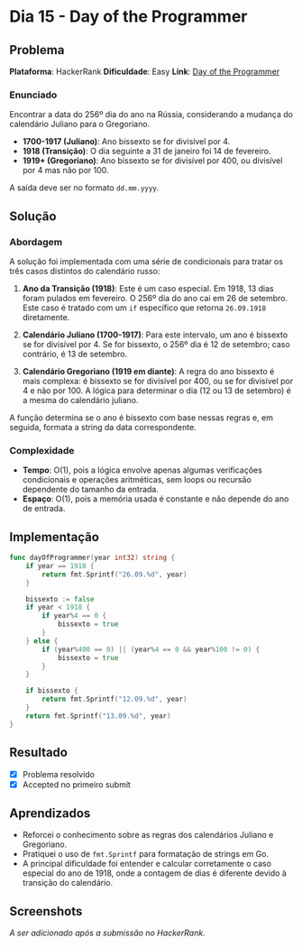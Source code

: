 # Dia 15 - Day of the Programmer

## Problema

**Plataforma**: HackerRank
**Dificuldade**: Easy
**Link**: [Day of the Programmer](https://www.hackerrank.com/challenges/day-of-the-programmer/problem)

### Enunciado

Encontrar a data do 256º dia do ano na Rússia, considerando a mudança do calendário Juliano para o Gregoriano.

- **1700-1917 (Juliano)**: Ano bissexto se for divisível por 4.
- **1918 (Transição)**: O dia seguinte a 31 de janeiro foi 14 de fevereiro.
- **1919+ (Gregoriano)**: Ano bissexto se for divisível por 400, ou divisível por 4 mas não por 100.

A saída deve ser no formato `dd.mm.yyyy`.

## Solução

### Abordagem

A solução foi implementada com uma série de condicionais para tratar os três casos distintos do calendário russo:

1.  **Ano da Transição (1918)**: Este é um caso especial. Em 1918, 13 dias foram pulados em fevereiro. O 256º dia do ano cai em 26 de setembro. Este caso é tratado com um `if` específico que retorna `26.09.1918` diretamente.

2.  **Calendário Juliano (1700-1917)**: Para este intervalo, um ano é bissexto se for divisível por 4. Se for bissexto, o 256º dia é 12 de setembro; caso contrário, é 13 de setembro.

3.  **Calendário Gregoriano (1919 em diante)**: A regra do ano bissexto é mais complexa: é bissexto se for divisível por 400, ou se for divisível por 4 e não por 100. A lógica para determinar o dia (12 ou 13 de setembro) é a mesma do calendário juliano.

A função determina se o ano é bissexto com base nessas regras e, em seguida, formata a string da data correspondente.

### Complexidade

-   **Tempo**: O(1), pois a lógica envolve apenas algumas verificações condicionais e operações aritméticas, sem loops ou recursão dependente do tamanho da entrada.
-   **Espaço**: O(1), pois a memória usada é constante e não depende do ano de entrada.

## Implementação

```go
func dayOfProgrammer(year int32) string {
	if year == 1918 {
		return fmt.Sprintf("26.09.%d", year)
	}

	bissexto := false
	if year < 1918 {
		if year%4 == 0 {
			bissexto = true
		}
	} else {
		if (year%400 == 0) || (year%4 == 0 && year%100 != 0) {
			bissexto = true
		}
	}

	if bissexto {
		return fmt.Sprintf("12.09.%d", year)
	}
	return fmt.Sprintf("13.09.%d", year)
}
```

## Resultado

- [x] Problema resolvido
- [x] Accepted no primeiro submit

## Aprendizados

- Reforcei o conhecimento sobre as regras dos calendários Juliano e Gregoriano.
- Pratiquei o uso de `fmt.Sprintf` para formatação de strings em Go.
- A principal dificuldade foi entender e calcular corretamente o caso especial do ano de 1918, onde a contagem de dias é diferente devido à transição do calendário.

## Screenshots

*A ser adicionado após a submissão no HackerRank.*